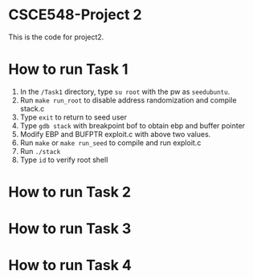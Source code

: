 # CSCE548-Project 2

This is the code for project2. 

# How to run Task 1
 1. In the `/Task1` directory, type `su root` with the pw as `seedubuntu`.
 2. Run `make run_root` to disable address randomization and compile stack.c
 3. Type `exit` to return to seed user
 4. Type `gdb stack` with breakpoint bof to obtain ebp and buffer pointer
 5. Modify EBP and BUFPTR exploit.c with above two values. 
 6. Run `make` or `make run_seed` to compile and run exploit.c
 7. Run `./stack`
 8. Type `id` to verify root shell

# How to run Task 2


# How to run Task 3



# How to run Task 4

 
